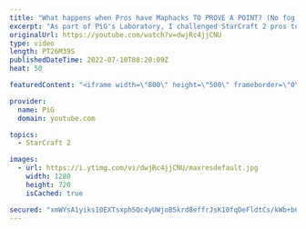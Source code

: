 ```yaml
---
title: "What happens when Pros have Maphacks TO PROVE A POINT? (No fog of war mod) | PiG's Lab - StarCraft 2"
excerpt: "As part of PiG's Laboratory, I challenged StarCraft 2 pros to play with MAPHACKS on & to play with 50% hit points on everything. Special claims that Protoss is OP in any of these challenges. Lets see how his Protoss goes against Astrea's Terran to settle this balance debate! -- 🐷 Second Channel for"
originalUrl: https://youtube.com/watch?v=dwjRc4jjCNU
type: video
length: PT26M39S
publishedDateTime: 2022-07-10T08:20:09Z
heat: 50

featuredContent: "<iframe width=\"800\" height=\"500\" frameborder=\"0\" src=\"https://www.youtube.com/embed/dwjRc4jjCNU\" allow=\"accelerometer; autoplay; encrypted-media; gyroscope; picture-in-picture\" allowfullscreen></iframe>"

provider:
  name: PiG
  domain: youtube.com

topics:
  - StarCraft 2

images:
  - url: https://i.ytimg.com/vi/dwjRc4jjCNU/maxresdefault.jpg
    width: 1280
    height: 720
    isCached: true

secured: "xmWYsA1yiks10EXTsxph5Qc4yUWjoB5krd8effrJsK10fqDeFldtCs/kWb+b6e2mzFiN3RWctE5V5DtXBs9CFEWK2NIx9b3rEOlzctdP+DgZ/oALobVt9r0lfDP5PAapHrbayhvIB59uFlFtA/H6CvTJZuylM5tPOnpJI3iaAwD6lg3vwqi6bIn4m3qiH2gXp4RzZQrb+CxGe3evXVj9ukiC14tGTSkcDv0AJ7wCOkX/i1tzjLYUKh9/XmpU5N3oVMuhDdBWir7uQIB9L2lPPNHM32l2z+3iWWIyfvA4Pr++paK0SspLZbvnjdigNFVF3Tsdbnwdz7iT/ypIPZPMD5QmnIUm7VSCo0vnnCGG8A+Yf4B2BwNpWv/IA46kLMCo9H8mQC2jIInQN47MAJI8rwad4CQJcbcsR5fYmEN8cIU=;rsgLl8EcBd5KN6nFv8A6Ow=="
---
```


